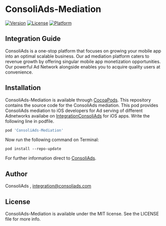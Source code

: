 # ConsoliAds-Mediation

[![Version](https://img.shields.io/cocoapods/v/ConsoliAds-Mediation.svg?style=flat)](https://cocoapods.org/pods/ConsoliAds-Mediation)
[![License](https://img.shields.io/cocoapods/l/ConsoliAds-Mediation.svg?style=flat)](https://cocoapods.org/pods/ConsoliAds-Mediation)
[![Platform](https://img.shields.io/cocoapods/p/ConsoliAds-Mediation.svg?style=flat)](https://cocoapods.org/pods/ConsoliAds-Mediation)

## Integration Guide 

ConsoliAds is a one-stop platform that focuses on growing your mobile app into an optimal scalable business. Our ad mediation platform caters to revenue growth by offering singular mobile app monetization opportunities. Our powerful Ad Network alongside enables you to acquire quality users at convenience.


## Installation
ConsoliAds-Mediation is available through [CocoaPods](https://cocoapods.org).
This repository contains the source code for the ConsoliAds mediation. This pod provides ConsoliAds mediation to iOS developers for Ad serving of different Adnetworks availabe on  [IntegrationConsoliAds](https://github.com/IntegrationConsoliAds)  for iOS apps. 
Write the following line in podfile.

```ruby
pod 'ConsoliAds-Mediation'
```
Now run the following command on Terminal:

`pod install --repo-update`

For further  information direct to [ConsoliAds](https://consoliads.com/knowledge-base-details/#developer-docs).

## Author

ConsoliAds , integration@consoliads.com

## License

ConsoliAds-Mediation is available under the MIT license. See the LICENSE file for more info.
